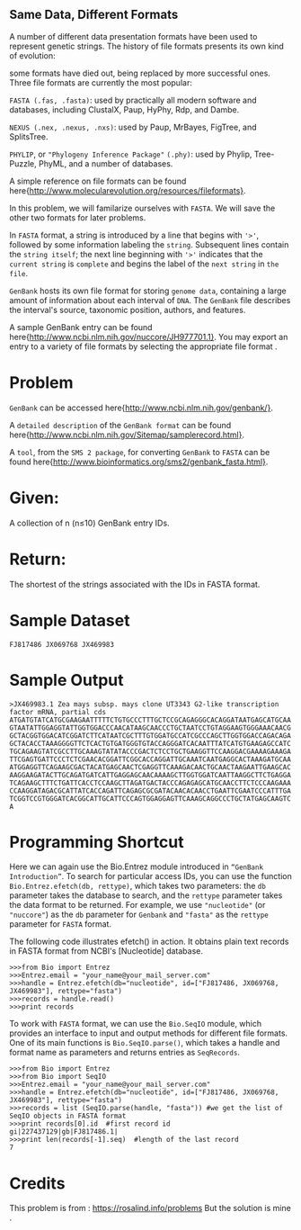 ## Same Data, Different Formats

A number of different data presentation formats have been used to represent genetic strings. The history of file formats presents its own kind of evolution: 

some formats have died out, being replaced by more successful ones. Three file formats are currently the most popular:

`FASTA (.fas, .fasta)`: used by practically all modern software and databases, including ClustalX, Paup, HyPhy, Rdp, and Dambe.

`NEXUS (.nex, .nexus, .nxs)`: used by Paup, MrBayes, FigTree, and SplitsTree.

`PHYLIP`, or `"Phylogeny Inference Package"` `(.phy)`: used by Phylip, Tree-Puzzle, PhyML, and a number of databases.

A simple reference on file formats can be found here{http://www.molecularevolution.org/resources/fileformats}.

In this problem, we will familarize ourselves with `FASTA`. We will save the other two formats for later problems.

In `FASTA` format, a string is introduced by a line that begins with `'>'`, followed by some information labeling the `string`. Subsequent lines contain the `string itself`; 
the next line beginning with `'>'` indicates that the `current string` is `complete` and begins the label of the `next string` in `the file`.

`GenBank` hosts its own file format for storing `genome data`, containing a large amount of information about each interval of `DNA`. The `GenBank` file describes the interval's source, taxonomic position, authors, and features.

A sample GenBank entry can be found here{http://www.ncbi.nlm.nih.gov/nuccore/JH977701.1}. You may export an entry to a variety of file formats by selecting the appropriate file format .

Problem
=======
`GenBank` can be accessed here{http://www.ncbi.nlm.nih.gov/genbank/}. 

A `detailed description` of the `GenBank format` can be found here{http://www.ncbi.nlm.nih.gov/Sitemap/samplerecord.html}. 

A `tool`, from the `SMS 2 package`, for converting `GenBank` to `FASTA` can be found here{http://www.bioinformatics.org/sms2/genbank_fasta.html}.

Given:
======
A collection of n (n≤10) GenBank entry IDs.

Return:
=======

The shortest of the strings associated with the IDs in FASTA format.

Sample Dataset
==============
```shell
FJ817486 JX069768 JX469983
```
Sample Output
=============
```shell
>JX469983.1 Zea mays subsp. mays clone UT3343 G2-like transcription factor mRNA, partial cds
ATGATGTATCATGCGAAGAATTTTTCTGTGCCCTTTGCTCCGCAGAGGGCACAGGATAATGAGCATGCAA
GTAATATTGGAGGTATTGGTGGACCCAACATAAGCAACCCTGCTAATCCTGTAGGAAGTGGGAAACAACG
GCTACGGTGGACATCGGATCTTCATAATCGCTTTGTGGATGCCATCGCCCAGCTTGGTGGACCAGACAGA
GCTACACCTAAAGGGGTTCTCACTGTGATGGGTGTACCAGGGATCACAATTTATCATGTGAAGAGCCATC
TGCAGAAGTATCGCCTTGCAAAGTATATACCCGACTCTCCTGCTGAAGGTTCCAAGGACGAAAAGAAAGA
TTCGAGTGATTCCCTCTCGAACACGGATTCGGCACCAGGATTGCAAATCAATGAGGCACTAAAGATGCAA
ATGGAGGTTCAGAAGCGACTACATGAGCAACTCGAGGTTCAAAGACAACTGCAACTAAGAATTGAAGCAC
AAGGAAGATACTTGCAGATGATCATTGAGGAGCAACAAAAGCTTGGTGGATCAATTAAGGCTTCTGAGGA
TCAGAAGCTTTCTGATTCACCTCCAAGCTTAGATGACTACCCAGAGAGCATGCAACCTTCTCCCAAGAAA
CCAAGGATAGACGCATTATCACCAGATTCAGAGCGCGATACAACACAACCTGAATTCGAATCCCATTTGA
TCGGTCCGTGGGATCACGGCATTGCATTCCCAGTGGAGGAGTTCAAAGCAGGCCCTGCTATGAGCAAGTC
A
```
Programming Shortcut
====================
Here we can again use the Bio.Entrez module introduced in `“GenBank Introduction”`.
To search for particular access IDs, you can use the function `Bio.Entrez.efetch(db, rettype)`, 
which takes two parameters: the `db` parameter takes the database to search, and the `rettype` parameter takes the data format to be returned.
For example, we use `"nucleotide"` (or `"nuccore"`) as the `db` parameter for `Genbank` and `"fasta"` as the `rettype` parameter for `FASTA` format.

The following code illustrates efetch() in action. It obtains plain text records in FASTA format from NCBI's [Nucleotide] database.
```shell
>>>from Bio import Entrez
>>>Entrez.email = "your_name@your_mail_server.com"
>>>handle = Entrez.efetch(db="nucleotide", id=["FJ817486, JX069768, JX469983"], rettype="fasta")
>>>records = handle.read()
>>>print records
```
To work with `FASTA` format, we can use the `Bio.SeqIO` module, which provides an interface to input and output methods for different file formats.
One of its main functions is `Bio.SeqIO.parse()`, which takes a handle and format name as parameters and returns entries as `SeqRecords`.
```shell
>>>from Bio import Entrez
>>>from Bio import SeqIO
>>>Entrez.email = "your_name@your_mail_server.com"
>>>handle = Entrez.efetch(db="nucleotide", id=["FJ817486, JX069768, JX469983"], rettype="fasta")
>>>records = list (SeqIO.parse(handle, "fasta")) #we get the list of SeqIO objects in FASTA format
>>>print records[0].id  #first record id
gi|227437129|gb|FJ817486.1|
>>>print len(records[-1].seq)  #length of the last record
7
```

Credits
=======
This problem is from : https://rosalind.info/problems
But the solution is mine .
